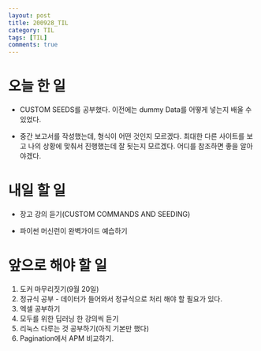 ```yaml
---
layout: post
title: 200928_TIL
category: TIL
tags: [TIL]
comments: true
---
```


# 오늘 한 일

- CUSTOM SEEDS를 공부했다. 이전에는 dummy Data를 어떻게 넣는지 배울 수 있었다.

- 중간 보고서를 작성했는데, 형식이 어떤 것인지 모르겠다. 최대한 다른 사이트를 보고 나의 상황에 맞춰서 진행했는데 잘 됫는지 모르겠다. 어디를 참조하면 좋을 알아야겠다.

# 내일 할 일

- 장고 강의 듣기(CUSTOM COMMANDS AND SEEDING)

- 파이썬 머신런이 완벽가이드 예습하기



# 앞으로 해야 할 일

1. 도커 마무리짓기(9월 20일)
2. 정규식 공부 - 데이터가 들어와서 정규식으로 처리 해야 할 필요가 있다.
3. 엑셀 공부하기
4. 모두를 위한 딥러닝 한 강의씩 듣기
5. 리눅스 다루는 것 공부하기(아직 기본만 했다)
6. Pagination에서 APM 비교하기.

